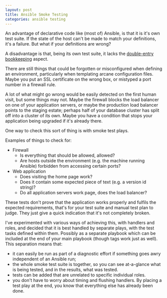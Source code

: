 ```yaml
---
layout: post
title: Ansible Smoke Testing
categories: ansible testing
---
```


An advantage of declarative code like (most of) Ansible, is that it is it's own test suite.  If the state of the host can't be made to match your definitions, it's a failure.  But what if your definitions are wrong?

A disadvantage is that, being its own test suite, it lacks the [double-entry bookkeeping](http://www.butunclebob.com/ArticleS.UncleBob.TheSensitivityProblem) aspect.

There are still things that could be forgotten or misconfigured when defining an environment, particularly when templating arcane configuration files.  Maybe you put an SSL certificate on the wrong box, or mistyped a port number in a firewall rule.

A lot of what might go wrong would be easily detected on the first human visit, but some things 
may not.  Maybe the firewall blocks the load balancer on one of your application servers, or 
maybe the production load balancer points to the staging estate; perhaps
half of your database cluster has split off into a cluster of its own.  Maybe you have a 
condition that stops your application being upgraded if it's already there.

One way to check this sort of thing is with smoke test plays.

Examples of things to check for:

- Firewall
    - Is everything that should be allowed, allowed?
    - Are hosts outside the environment (e.g. the machine running Ansible) forbidden from 
    accessing certain ports?
- Web application
    - Does visiting the home page work?
    - Does it contain some expected piece of text (e.g. a version id string)?
    - Do all application servers work page, does the load balancer?
    
 These tests don't prove that the application works properly and fulfils the expected 
 requirements, that's for your test suite and manual test plan to judge.  They just give a quick 
 indication that it's not completely broken.
 
 I've experimented with various ways of achieving this, with handlers and roles, and decided 
 that it is best handled by separate plays, with the test tasks defined within them.  Possibly as
  a separate playbook which can be included at the end of your main playbook (though tags work just as well).   This separation means that:
  
 - it can easily be run as part of a diagnostic effort if something goes awry independent of an 
  Ansible run;
 - the whole smoke test suite is together, so you can see at-a-glance what is being tested, and 
 in the results, what was tested.
 - tests can be added that are unrelated to specific individual roles.
 - you don't have to worry about timing and flushing handlers. By placing a test play at the end, 
 you know that everything else has already been done.
